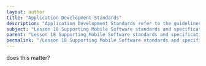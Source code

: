 ```yaml
---
layout: author
title: "Application Development Standards"
description: "Application Development Standards refer to the guidelines and best practices that are established to ensure the creation of high-quality mobile applications. These standards encompass a range of aspects, including user interface design, coding practices, security protocols, and performance optimization. By adhering to these standards, developers can create applications that are not only functional and efficient but also user-friendly and secure. Additionally, following established development standards helps facilitate cross-platform compatibility, improves maintainability, and ensures compliance with regulatory requirements, ultimately enhancing the overall software development lifecycle."
subject: "Lesson 18 Supporting Mobile Software standards and specifications"
parent: "Lesson 18 Supporting Mobile Software standards and specifications"
permalink: "/Lesson 18 Supporting Mobile Software standards and specifications/Application Development Standards/"
---
```


does this matter?

